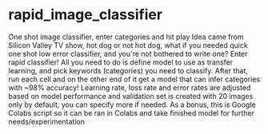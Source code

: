 # rapid_image_classifier
One shot image classifier, enter categories and hit play
Idea came from Silicon Valley TV show, hot dog or not hot dog, what if you needed quick one shot low error classifier, and you're not bothered to write one? 
Enter rapid classifier!
All you need to do is define model to use as transfer learning, and pick keywords (categories) you need to classify. 
After that, run each cell and on the other end of it get a model that can infer categories with ~98% accuracy!
Learning rate, loss rate and error rates are adjusted based on model performance and validation set is created with 20 images only by default, you can specify more if needed.
As a bonus, this is Google Colabs script so it can be ran in Colabs and take finished model for further needs/experimentation
